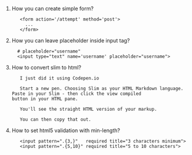 1. How you can create simple form?
          
          <form action='/attempt' method='post'>
            ...
          </form>
2. How you can leave placeholder inside input tag?
         
         # placeholder="username"
         <input type="text" name='username' placeholder="username">
3. How to convert slim to html?
          
          I just did it using Codepen.io

          Start a new pen. Choosing Slim as your HTML Markdown language. Paste in your Slim - then click the view compiled               button in your HTML pane.

          You'll see the straight HTML version of your markup.

          You can then copy that out.
4. How to set html5 validation with min-length?
          
          <input pattern=".{3,}"   required title="3 characters minimum">
          <input pattern=".{5,10}" required title="5 to 10 characters">

